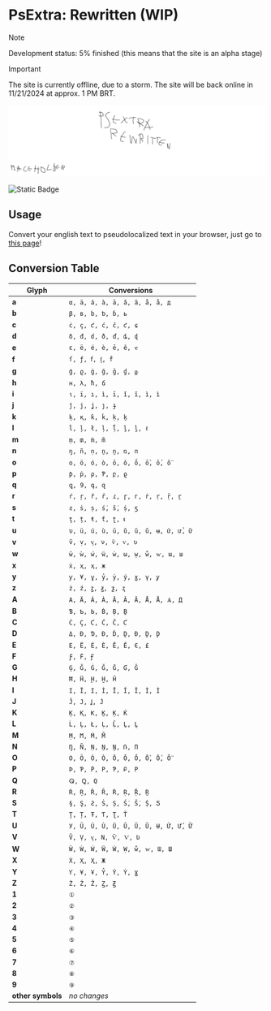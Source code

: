 # PsExtra: Rewritten (WIP)
> [!NOTE]  
> Development status: 5% finished (this means that the site is an alpha stage)

> [!IMPORTANT]  
> The site is currently offline, due to a storm. The site will be back online in 11/21/2024 at approx. 1 PM BRT.


![GitHub Cover](https://raw.githubusercontent.com/elidianesampaiotrabuco/PsExtraRewritten/main/img/github-banner.png)

![Static Badge](https://img.shields.io/badge/github-v0.1.1-lightgrey?logo=github&logoColor=lightgrey)

## Usage
Convert your english text to pseudolocalized text in your browser, just go to [this page](https://elidianesampaiotrabuco.github.io/PsExtraRewritten/)!

## Conversion Table
| Glyph | Conversions |
| --- | --- |
| **a** | `α, ä, á, à, ā, ǎ, ă, å, å, д` |
| **b** | `β, в, b, ƅ, ɓ, ь` |
| **c** | `ċ, ç, ƈ, ć, č, ƈ, ɕ` |
| **d** | `δ, đ, ɗ, ð, ď, ȡ, ɖ` |
| **e** | `ε, ë, é, è, ē, ě, ҽ` |
| **f** | `ſ, ƒ, ẝ, ᶂ, ḟ` |
| **g** | `ģ, ϱ, ġ, ğ, ḡ, ɠ, ᶃ` |
| **h** | `н, λ, ħ, ճ` |
| **i** | `ι, ï, ı, ì, ī, ǐ, ĭ, ì, ì` |
| **j** | `ĵ, j, ʝ, ȷ, ɟ` |
| **k** | `ķ, қ, ƙ, ḱ, ḳ, ḵ` |
| **l** | `ĺ, ļ, ł, ḷ, ḹ, ḻ, ḽ, ℓ` |
| **m** | `ṃ, ₥, ṁ, m̃` |
| **n** | `ŋ, ñ, ṇ, ṉ, ṋ, ռ, п` |
| **o** | `ο, ö, ó, ò, ō, ǒ, ṍ, ṑ, ṓ, ṏ` |
| **p** | `ƥ, ṗ, ρ, Ƥ, բ, ϱ` |
| **q** | `ꝗ, 9, գ, զ` |
| **r** | `ŕ, ŗ, ř, ȓ, ɾ, ɼ, г, ṙ, ṛ, ṝ, ṟ` |
| **s** | `ƨ, ṡ, ṣ, ṥ, ṧ, ṩ, ƽ` |
| **t** | `ţ, ț, ŧ, ƭ, ʈ, ᵵ` |
| **u** | `υ, ü, ú, ù, ū, ǔ, ŭ, ũ, ʉ, ứ, ử, ữ` |
| **v** | `ṽ, ṿ, ᶌ, ν, ѷ, ѵ, ʋ` |
| **w** | `ŵ, ẁ, ẃ, ẅ, ẇ, ω, ẉ, ẘ, ⱳ, ɯ, ш` |
| **x** | `ẋ, ҳ, ҳ, ж` |
| **y** | `ƴ, ¥, ұ, ỷ, ẏ, ý, ɣ, γ, ỿ` |
| **z** | `ż, ź, ꙁ, ꙃ, ƺ, ʐ` |
| **A** | `Α, Ä, Á, À, Ā, Ǎ, Ă, Å, Å, Ѧ, Д` |
| **B** | `Ɓ, Ƅ, Ь, Ḃ, Ḅ, Ḇ` |
| **C** | `Ċ, Ç, Ƈ, Ć, Č, Ƈ` |
| **D** | `Δ, Đ, Ɗ, Ð, Ď, Ḏ, Ɖ, Ḓ, Ḑ` |
| **E** | `Ε, Ë, É, È, Ē, Ě, Є, £` |
| **F** | `Ƒ, Ḟ, Ꞙ` |
| **G** | `Ģ, Ğ, Ġ, Ğ, Ḡ, Ɠ, Ĝ` |
| **H** | `Ħ, Ḧ, Ḩ, Ḫ, Ĥ` |
| **I** | `Ι, Ï, I, Ì, Ī, Ǐ, Ĭ, Ì, Ì` |
| **J** | `Ĵ, J, Ʝ, J̇` |
| **K** | `Ķ, Қ, Ƙ, Ḵ, Ḳ, Ḱ` |
| **L** | `Ĺ, Ļ, Ł, Ḷ, Ḹ, Ḻ, Ḽ` |
| **M** | `Ṃ, Ϻ, Ṁ, M̃` |
| **N** | `Ŋ, Ñ, Ṇ, Ṉ, Ṋ, Ռ, П` |
| **O** | `Ο, Ö, Ó, Ò, Ō, Ǒ, Ṍ, Ṑ, Ṓ, Ṏ` |
| **P** | `Þ, Ƥ, Ṗ, Ρ, Ƥ, Բ, Ρ` |
| **Q** | `ⵕ, Ꝗ, Q` |
| **R** | `Ŕ, Ŗ, Ř, Ȓ, Ṙ, Ṛ, Ṝ, Ṟ` |
| **S** | `§, Ş, Ƨ, Ṡ, Ṣ, Ṥ, Ṧ, Ṩ, Ƽ` |
| **T** | `Ţ, Ț, Ŧ, Ƭ, Ʈ, Ť` |
| **U** | `У, Ü, Ú, Ù, Ū, Ǔ, Ŭ, Ũ, Ʉ, Ứ, Ử, Ữ` |
| **V** | `Ṽ, Ṿ, ᶌ, Ν, Ѷ, Ѵ, Ʋ` |
| **W** | `Ŵ, Ẁ, Ẃ, Ẅ, Ẇ, Ẉ, ẘ, ⱳ, Ɯ, Ш` |
| **X** | `Ẋ, Ҳ, Ҳ, Ж` |
| **Y** | `Ƴ, ¥, Ұ, Ỷ, Ẏ, Ý, Ɣ` |
| **Z** | `Ż, Ź, Ẑ, Ꙁ, Ꙃ` |
| **1** | `①` |
| **2** | `②` |
| **3** | `③` |
| **4** | `④` |
| **5** | `⑤` |
| **6** | `⑥` |
| **7** | `⑦` |
| **8** | `⑧` |
| **9** | `⑨` |
| **other symbols** | *no changes* |
